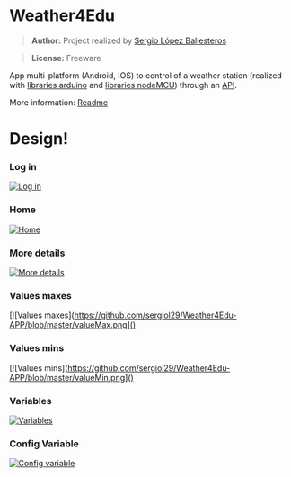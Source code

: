 # Weather4Edu

> **Author:** Project realized by [Sergio López Ballesteros](https://es.linkedin.com/in/sergio-lopez-ballesteros)

> **License:** Freeware

App multi-platform (Android, IOS) to control of a weather station (realized with [libraries arduino](https://github.com/sergiol29/Weather4Edu-LibraryArduino) and [libraries nodeMCU](https://github.com/sergiol29/Weather4Edu-LibraryNodeMCU)) through an [API](https://github.com/sergiol29/Weather4Edu-API).

More information: [Readme](https://www.dropbox.com/s/3rq8tigxswahos0/Memoria_TFG.pdf)

# Design!
### Log in
[![Log in](https://github.com/sergiol29/Weather4Edu-APP/blob/master/LogIn.png)]()

### Home
[![Home](https://github.com/sergiol29/Weather4Edu-APP/blob/master/Home.png)]()

### More details
[![More details](https://github.com/sergiol29/Weather4Edu-APP/blob/master/moreDetails.png)]()

### Values maxes
[![Values maxes](https://github.com/sergiol29/Weather4Edu-APP/blob/master/valueMax.png]()

### Values mins
[![Values mins](https://github.com/sergiol29/Weather4Edu-APP/blob/master/valueMin.png]()

### Variables
[![Variables](https://github.com/sergiol29/Weather4Edu-APP/blob/master/Variables.png)]()

### Config Variable
[![Config variable](https://www.dropbox.com/s/z77deds4fxrhxrx/configVariable.png?dl=1)]()
